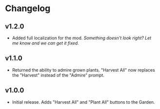 # Changelog

## v1.2.0

<!--Releasenotes start-->
- Added full localization for the mod. *Something doesn't look right? Let me know and we can get it fixed.*
<!--Releasenotes end-->

## v1.1.0

- Returned the ability to admire grown plants. "Harvest All" now replaces the "Harvest" instead of the "Admire" prompt.

## v1.0.0

- Initial release. Adds "Harvest All" and "Plant All" buttons to the Garden.
